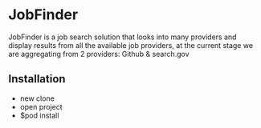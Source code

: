 # JobFinder
JobFinder is a job search solution that looks into many providers and display results from all the available job providers, at the current stage we are aggregating from 2 providers: Github & search.gov
## Installation
- new clone
- open project
- $pod install
